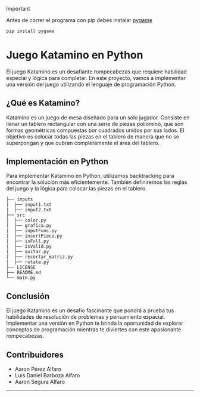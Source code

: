 > [!IMPORTANT]
> Antes de correr el programa con pip debes instalar [pygame](https://pypi.org/project/pygame/)
> ```bash
> pip install pygame
> ```
 
# Juego Katamino en Python

El juego Katamino es un desafiante rompecabezas que requiere habilidad especial y lógica para completar. En este proyecto, vamos a implementar una versión del juego utilizando el lenguaje de programación Python.

## ¿Qué es Katamino?

Katamino es un juego de mesa diseñado para un solo jugador. Consiste en llenar un tablero rectangular con una serie de piezas poliominó, que son formas geométricas compuestas por cuadrados unidos por sus lados. El objetivo es colocar todas las piezas en el tablero de manera que no se superpongan y que cubran completamente el área del tablero.

## Implementación en Python

Para implementar Katamino en Python, utilizamos backtracking para encontrar la solución más eficientemente. También definiremos las reglas del juego y la lógica para colocar las piezas en el tablero.

```
├── inputs
|  ├── input1.txt
|  ├── input2.txt
├── src
│  ├── color.py
|  ├── grafica.py
|  ├── inputFunc.py
|  ├── insertPiece.py
|  ├── isFull.py
|  ├── isValid.py
|  ├── quitar.py
|  ├── recortar_matriz.py
|  ├── rotate.py
├── LICENSE
├── README.md
└── main.py
```

## Conclusión

El juego Katamino es un desafío fascinante que pondrá a prueba tus habilidades de resolución de problemas y pensamiento espacial. Implementar una versión en Python te brinda la oportunidad de explorar conceptos de programación mientras te diviertes con este apasionante rompecabezas.

## Contribuidores

-   Aaron Pérez Alfaro
-   Luis Daniel Barboza Alfaro
-   Aaron Segura Alfaro

---
